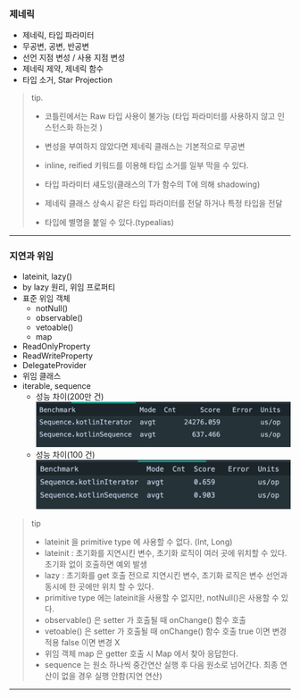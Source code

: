 ### 제네릭
- 제네릭, 타입 파라미터
- 무공변, 공변, 반공변
- 선언 지점 변성 / 사용 지점 변성
- 제네릭 제약, 제네릭 함수
- 타입 소거, Star Projection

> tip.
> 
> - 코틀린에서는 Raw 타입 사용이 불가능
> (타입 파라미터를 사용하지 않고 인스턴스화 하는것 )
> 
> - 변성을 부여하지 않았다면 제네릭 클래스는 기본적으로 무공변
> 
> - inline, reified 키워드를 이용해 타입 소거를 일부 막을 수 있다.
> 
> - 타입 파라미터 섀도잉(클래스의 T가 함수의 T에 의해 shadowing)
> 
> - 제네릭 클래스 상속시 같은 타입 파라미터를 전달 하거나 특정 타입을 전달
> 
> - 타입에 별명을 붙일 수 있다.(typealias)

---

### 지연과 위임
- lateinit, lazy()
- by lazy 원리, 위임 프로퍼티
- 표준 위임 객체
  - notNull()
  - observable()
  - vetoable()
  - map
- ReadOnlyProperty
- ReadWriteProperty
- DelegateProvider
- 위임 클래스
- iterable, sequence
  - 성능 차이(200만 건)
    ![sequence.png](images/sequence.png)
  - 성능 차이(100 건)
    ![sequence2](images/sequence2.png)

> tip
> - lateinit 을 primitive type 에 사용할 수 없다. (Int, Long)
> - lateinit : 초기화를 지연시킨 변수, 초기화 로직이 여러 곳에 위치할 수 있다. 초기화 없이 호출하면 예외 발생
> - lazy : 초기화를 get 호출 전으로 지연시킨 변수, 초기화 로직은 변수 선언과 동시에 한 곳에만 위치 할 수 있다.
> - primitive type 에는 lateinit을 사용할 수 없지만, notNull()은 사용할 수 있다.
> - observable() 은 setter 가 호출될 때 onChange() 함수 호출
> - vetoable() 은 setter 가 호출될 때 onChange() 함수 호출 true 이면 변경 적용 false 이면 변경 X
> - 위임 객체 map 은 getter 호출 시 Map 에서 찾아 응답한다.
> - sequence 는 원소 하나씩 중간연산 실행 후 다음 원소로 넘어간다. 최종 연산이 없을 경우 실행 안함(지연 연산)


---


